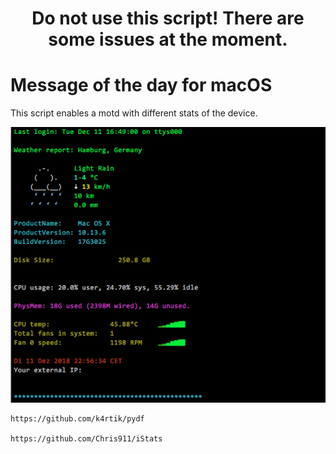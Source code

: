 <h1 align="center">
Do not use this script!
There are some issues at the moment.
</h1>

# Message of the day for macOS

This script enables a motd with different stats of the device.

<p align="center">
  <img alt="motd macOS" src="https://github.com/JSG01/motd/blob/master/motd.png?raw=true">
</p>



```
https://github.com/k4rtik/pydf

https://github.com/Chris911/iStats
```

